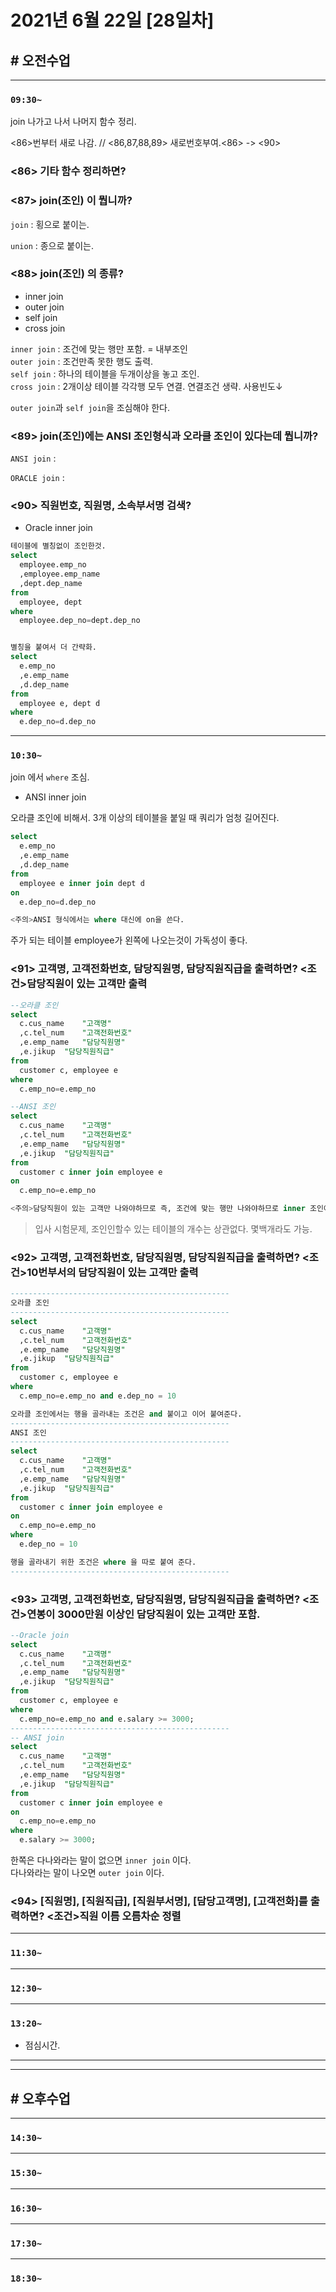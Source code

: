 # 2021년 6월 22일 [28일차]

## # 오전수업
----
### `09:30~`

join 나가고 나서 나머지 함수 정리.    

<86>번부터 새로 나감. // <86,87,88,89> 새로번호부여.<86> -> <90>


### <86> 기타 함수 정리하면?



### <87> join(조인) 이 뭡니까?

`join` : 횡으로 붙이는.    

`union` : 종으로 붙이는.  


### <88> join(조인) 의 종류?

- inner join  
- outer join  
- self join  
- cross join  

`inner join` :  조건에 맞는 행만 포함. = 내부조인  
`outer join` :  조건만족 못한 행도 출력.  
`self join` : 하나의 테이블을 두개이상을 놓고 조인.  
`cross join` : 2개이상 테이블 각각행 모두 연결. 연결조건 생략. 사용빈도↓     

`outer join`과 `self join`을 조심해야 한다.


### <89> join(조인)에는 ANSI 조인형식과 오라클 조인이 있다는데 뭡니까?

`ANSI join` :     

`ORACLE join` :   

### <90> 직원번호, 직원명, 소속부서명 검색?

- Oracle inner join   

```SQL  
테이블에 별칭없이 조인한것.  
select
  employee.emp_no
  ,employee.emp_name
  ,dept.dep_name
from
  employee, dept
where
  employee.dep_no=dept.dep_no


별칭을 붙여서 더 간략화.
select
  e.emp_no
  ,e.emp_name
  ,d.dep_name
from
  employee e, dept d
where
  e.dep_no=d.dep_no
```

----
### `10:30~`

join 에서 `where` 조심.

- ANSI inner join

오라클 조인에 비해서. 3개 이상의 테이블을 붙일 때 쿼리가 엄청 길어진다.  

```SQL  
select
  e.emp_no
  ,e.emp_name
  ,d.dep_name
from
  employee e inner join dept d
on
  e.dep_no=d.dep_no

<주의>ANSI 형식에서는 where 대신에 on을 쓴다.  
```



주가 되는 테이블 employee가 왼쪽에 나오는것이 가독성이 좋다.  



### <91> 고객명, 고객전화번호, 담당직원명, 담당직원직급을 출력하면? <조건>담당직원이 있는 고객만 출력<inner join>

```SQL  
--오라클 조인
select
  c.cus_name	"고객명"
  ,c.tel_num	"고객전화번호"
  ,e.emp_name	"담당직원명"
  ,e.jikup	"담당직원직급"
from
  customer c, employee e
where
  c.emp_no=e.emp_no

--ANSI 조인
select
  c.cus_name	"고객명"
  ,c.tel_num	"고객전화번호"
  ,e.emp_name	"담당직원명"
  ,e.jikup	"담당직원직급"
from
  customer c inner join employee e
on
  c.emp_no=e.emp_no

<주의>담당직원이 있는 고객만 나와야하므로 즉, 조건에 맞는 행만 나와야하므로 inner 조인이다.  
```

> 입사 시험문제, 조인인할수 있는 테이블의 개수는 상관없다. 몇백개라도 가능.    

### <92> 고객명, 고객전화번호, 담당직원명, 담당직원직급을 출력하면? <조건>10번부서의 담당직원이 있는 고객만 출력

```SQL  
-------------------------------------------------
오라클 조인
-------------------------------------------------
select
  c.cus_name	"고객명"
  ,c.tel_num	"고객전화번호"
  ,e.emp_name	"담당직원명"
  ,e.jikup	"담당직원직급"
from
  customer c, employee e
where
  c.emp_no=e.emp_no and e.dep_no = 10

오라클 조인에서는 행을 골라내는 조건은 and 붙이고 이어 붙여준다.  
-------------------------------------------------
ANSI 조인
-------------------------------------------------
select
  c.cus_name	"고객명"
  ,c.tel_num	"고객전화번호"
  ,e.emp_name	"담당직원명"
  ,e.jikup	"담당직원직급"
from
  customer c inner join employee e
on
  c.emp_no=e.emp_no
where
  e.dep_no = 10

행을 골라내기 위한 조건은 where 을 따로 붙여 준다.  
-------------------------------------------------
```

### <93> 고객명, 고객전화번호, 담당직원명, 담당직원직급을 출력하면? <조건>연봉이 3000만원 이상인 담당직원이 있는 고객만 포함.

```SQL  
--Oracle join  
select
  c.cus_name	"고객명"
  ,c.tel_num	"고객전화번호"
  ,e.emp_name	"담당직원명"
  ,e.jikup	"담당직원직급"
from
  customer c, employee e
where
  c.emp_no=e.emp_no and e.salary >= 3000;
-------------------------------------------------
-- ANSI join
select
  c.cus_name	"고객명"
  ,c.tel_num	"고객전화번호"
  ,e.emp_name	"담당직원명"
  ,e.jikup	"담당직원직급"
from
  customer c inner join employee e
on
  c.emp_no=e.emp_no
where
  e.salary >= 3000;
```

한쪽은 다나와라는 말이 없으면 `inner join` 이다.    
다나와라는 말이 나오면 `outer join` 이다.  


### <94> [직원명], [직원직급], [직원부서명], [담당고객명], [고객전화]를 출력하면? <조건>직원 이름 오름차순 정렬  







----
### `11:30~`








----
### `12:30~`








----
### `13:20~`

  - 점심시간.

---
---

## # 오후수업

---
### `14:30~`










---
### `15:30~`









----
### `16:30~`








----
### `17:30~`








----
### `18:30~`
